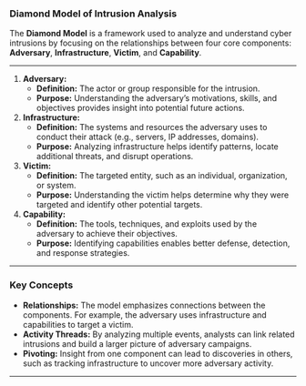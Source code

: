 ### Diamond Model of Intrusion Analysis

The **Diamond Model** is a framework used to analyze and understand cyber intrusions by focusing on the relationships between four core components: **Adversary**, **Infrastructure**, **Victim**, and **Capability**.

---

1. **Adversary:**
    - **Definition:** The actor or group responsible for the intrusion.
    - **Purpose:** Understanding the adversary’s motivations, skills, and objectives provides insight into potential future actions.
2. **Infrastructure:**
    - **Definition:** The systems and resources the adversary uses to conduct their attack (e.g., servers, IP addresses, domains).
    - **Purpose:** Analyzing infrastructure helps identify patterns, locate additional threats, and disrupt operations.
3. **Victim:**
    - **Definition:** The targeted entity, such as an individual, organization, or system.
    - **Purpose:** Understanding the victim helps determine why they were targeted and identify other potential targets.
4. **Capability:**
    - **Definition:** The tools, techniques, and exploits used by the adversary to achieve their objectives.
    - **Purpose:** Identifying capabilities enables better defense, detection, and response strategies.

---

### Key Concepts
- **Relationships:** The model emphasizes connections between the components. For example, the adversary uses infrastructure and capabilities to target a victim.
- **Activity Threads:** By analyzing multiple events, analysts can link related intrusions and build a larger picture of adversary campaigns.
- **Pivoting:** Insight from one component can lead to discoveries in others, such as tracking infrastructure to uncover more adversary activity.

---
